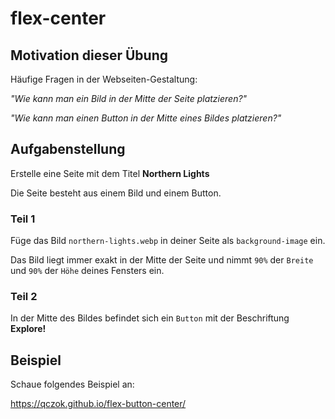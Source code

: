 # flex-center

## Motivation dieser Übung
Häufige Fragen in der Webseiten-Gestaltung:

_"Wie kann man ein Bild in der Mitte der Seite platzieren?"_

_"Wie kann man einen Button in der Mitte eines Bildes platzieren?"_

## Aufgabenstellung
Erstelle eine Seite mit dem Titel **Northern Lights**

Die Seite besteht aus einem Bild und einem Button.

### Teil 1

Füge das Bild `northern-lights.webp` in deiner Seite als `background-image` ein.

Das Bild liegt immer exakt in der Mitte der Seite und nimmt `90%` der `Breite` und `90%` der `Höhe` deines Fensters ein.

### Teil 2

In der Mitte des Bildes befindet sich ein `Button` mit der Beschriftung **Explore!**

## Beispiel
Schaue folgendes Beispiel an:

https://qczok.github.io/flex-button-center/
